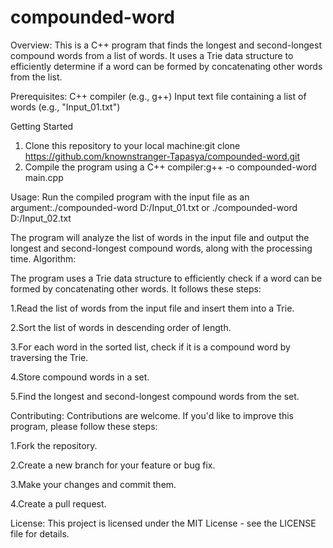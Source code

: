 # compounded-word
Overview:
This is a C++ program that finds the longest and second-longest compound words from a list of words. It uses a Trie data structure to efficiently determine if a word can be formed by concatenating other words from the list.

Prerequisites:
C++ compiler (e.g., g++)
Input text file containing a list of words (e.g., "Input_01.txt")

Getting Started
1. Clone this repository to your local machine:git clone https://github.com/knownstranger-Tapasya/compounded-word.git
2. Compile the program using a C++ compiler:g++ -o compounded-word main.cpp

   
Usage:
Run the compiled program with the input file as an argument:./compounded-word D:/Input_01.txt or ./compounded-word D:/Input_02.txt

The program will analyze the list of words in the input file and output the longest and second-longest compound words, along with the processing time.
Algorithm:

The program uses a Trie data structure to efficiently check if a word can be formed by concatenating other words. It follows these steps:

1.Read the list of words from the input file and insert them into a Trie.

2.Sort the list of words in descending order of length.

3.For each word in the sorted list, check if it is a compound word by traversing the Trie.

4.Store compound words in a set.

5.Find the longest and second-longest compound words from the set.

Contributing:
Contributions are welcome. If you'd like to improve this program, please follow these steps:

1.Fork the repository.

2.Create a new branch for your feature or bug fix.

3.Make your changes and commit them.

4.Create a pull request.

License:
This project is licensed under the MIT License - see the LICENSE file for details.

